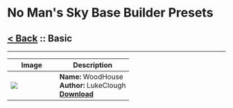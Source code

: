 # No Man's Sky Base Builder Presets  

## [< Back](https://charliebanks.github.io/nms-base-builder-presets/) :: Basic

___


<table cellpadding="10">
<thead>
    <tr>
        <th>Image</th>
        <th>Description</th>
    </tr>
</thead>
<tbody>
    <tr>
            <td width="40%"><img src="https://raw.githubusercontent.com/charliebanks/nms-base-builder-presets/master/images/missing_thumbnail.jpg"></td>
            <td valign="top" width="60%"><b>Name:</b> WoodHouse <br /> <b>Author:</b> LukeClough <br /> <b><a href="https://raw.githubusercontent.com/charliebanks/nms-base-builder-presets/master/Basic/LukeClough_WoodHouse">Download</a></b></td>
        </tr>
</tbody>
</table>
    